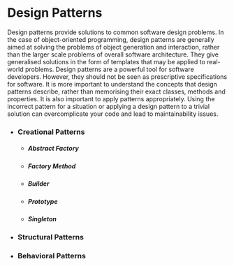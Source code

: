 # Design Patterns
  
Design patterns provide solutions to common software design problems.
 In the case of object-oriented programming, design patterns are generally aimed at solving the problems of object generation and interaction, rather than the larger scale problems of overall software architecture. 
They give generalised solutions in the form of templates that may be applied to real-world problems.
Design patterns are a powerful tool for software developers. However, they should not be seen as prescriptive specifications for software. 
It is more important to understand the concepts that design patterns describe, rather than memorising their exact classes, methods and properties. It is also important to apply patterns appropriately. 
Using the incorrect pattern for a situation or applying a design pattern to a trivial solution can overcomplicate your code and lead to maintainability issues.
- ### Creational Patterns

  - ##### Abstract Factory

  - ##### Factory Method

  - ##### Builder

  - ##### Prototype

  - ##### Singleton

- ### Structural Patterns
- ### Behavioral Patterns

